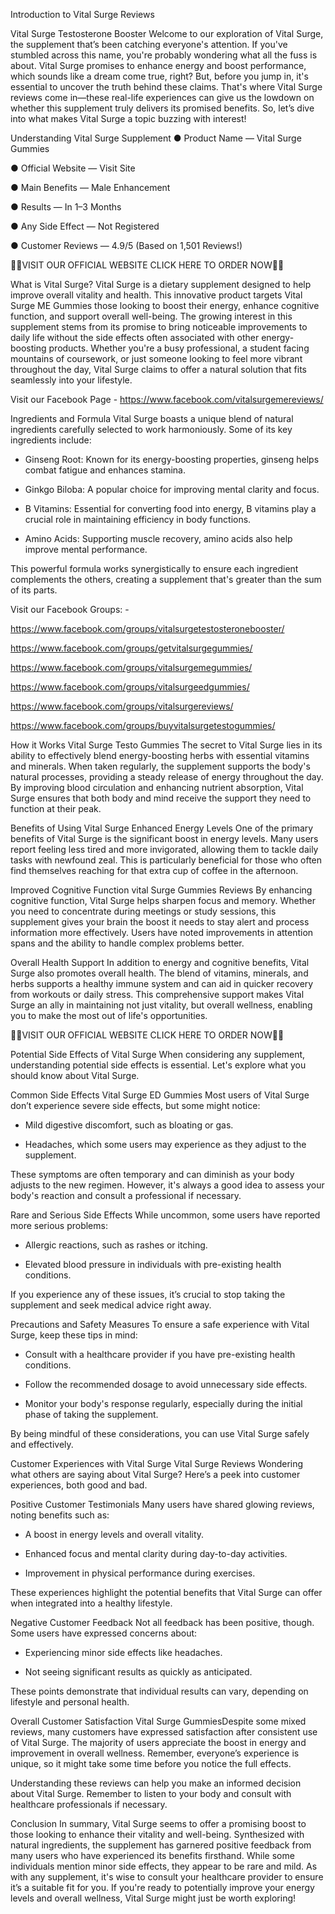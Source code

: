  Introduction to Vital Surge Reviews

Vital Surge Testosterone Booster Welcome to our exploration of Vital Surge, the supplement that’s been catching everyone's attention. If you've stumbled across this name, you're probably wondering what all the fuss is about. Vital Surge promises to enhance energy and boost performance, which sounds like a dream come true, right? But, before you jump in, it's essential to uncover the truth behind these claims. That's where Vital Surge reviews come in—these real-life experiences can give us the lowdown on whether this supplement truly delivers its promised benefits. So, let’s dive into what makes Vital Surge a topic buzzing with interest!

Understanding Vital Surge Supplement
● Product Name — Vital Surge Gummies

● Official Website — Visit Site

● Main Benefits — Male Enhancement

● Results — In 1–3 Months

● Any Side Effect — Not Registered

● Customer Reviews — 4.9/5 (Based on 1,501 Reviews!)‍



💙👀VISIT OUR OFFICIAL WEBSITE CLICK HERE TO ORDER NOW👀💙



What is Vital Surge?
Vital Surge is a dietary supplement designed to help improve overall vitality and health. This innovative product targets Vital Surge ME Gummies those looking to boost their energy, enhance cognitive function, and support overall well-being. The growing interest in this supplement stems from its promise to bring noticeable improvements to daily life without the side effects often associated with other energy-boosting products. Whether you're a busy professional, a student facing mountains of coursework, or just someone looking to feel more vibrant throughout the day, Vital Surge claims to offer a natural solution that fits seamlessly into your lifestyle.

Visit our Facebook Page - https://www.facebook.com/vitalsurgemereviews/



Ingredients and Formula
Vital Surge boasts a unique blend of natural ingredients carefully selected to work harmoniously. Some of its key ingredients include:

- Ginseng Root: Known for its energy-boosting properties, ginseng helps combat fatigue and enhances stamina.

- Ginkgo Biloba: A popular choice for improving mental clarity and focus.

- B Vitamins: Essential for converting food into energy, B vitamins play a crucial role in maintaining efficiency in body functions.

- Amino Acids: Supporting muscle recovery, amino acids also help improve mental performance.

This powerful formula works synergistically to ensure each ingredient complements the others, creating a supplement that's greater than the sum of its parts.


Visit our Facebook Groups: -

https://www.facebook.com/groups/vitalsurgetestosteronebooster/

https://www.facebook.com/groups/getvitalsurgegummies/

https://www.facebook.com/groups/vitalsurgemegummies/

https://www.facebook.com/groups/vitalsurgeedgummies/

https://www.facebook.com/groups/vitalsurgereviews/


https://www.facebook.com/groups/buyvitalsurgetestogummies/

How it Works
Vital Surge Testo Gummies The secret to Vital Surge lies in its ability to effectively blend energy-boosting herbs with essential vitamins and minerals. When taken regularly, the supplement supports the body's natural processes, providing a steady release of energy throughout the day. By improving blood circulation and enhancing nutrient absorption, Vital Surge ensures that both body and mind receive the support they need to function at their peak.

Benefits of Using Vital Surge
Enhanced Energy Levels
One of the primary benefits of Vital Surge is the significant boost in energy levels. Many users report feeling less tired and more invigorated, allowing them to tackle daily tasks with newfound zeal. This is particularly beneficial for those who often find themselves reaching for that extra cup of coffee in the afternoon.

Improved Cognitive Function
vital Surge Gummies Reviews By enhancing cognitive function, Vital Surge helps sharpen focus and memory. Whether you need to concentrate during meetings or study sessions, this supplement gives your brain the boost it needs to stay alert and process information more effectively. Users have noted improvements in attention spans and the ability to handle complex problems better.

Overall Health Support
In addition to energy and cognitive benefits, Vital Surge also promotes overall health. The blend of vitamins, minerals, and herbs supports a healthy immune system and can aid in quicker recovery from workouts or daily stress. This comprehensive support makes Vital Surge an ally in maintaining not just vitality, but overall wellness, enabling you to make the most out of life's opportunities.

💙👀VISIT OUR OFFICIAL WEBSITE CLICK HERE TO ORDER NOW👀💙







Potential Side Effects of Vital Surge
When considering any supplement, understanding potential side effects is essential. Let's explore what you should know about Vital Surge.

Common Side Effects
Vital Surge ED Gummies Most users of Vital Surge don’t experience severe side effects, but some might notice:

- Mild digestive discomfort, such as bloating or gas.

- Headaches, which some users may experience as they adjust to the supplement.

These symptoms are often temporary and can diminish as your body adjusts to the new regimen. However, it's always a good idea to assess your body's reaction and consult a professional if necessary.

Rare and Serious Side Effects
While uncommon, some users have reported more serious problems:

- Allergic reactions, such as rashes or itching.

- Elevated blood pressure in individuals with pre-existing health conditions.

If you experience any of these issues, it’s crucial to stop taking the supplement and seek medical advice right away.

Precautions and Safety Measures
To ensure a safe experience with Vital Surge, keep these tips in mind:

- Consult with a healthcare provider if you have pre-existing health conditions.

- Follow the recommended dosage to avoid unnecessary side effects.

- Monitor your body's response regularly, especially during the initial phase of taking the supplement.

By being mindful of these considerations, you can use Vital Surge safely and effectively.

Customer Experiences with Vital Surge
Vital Surge Reviews Wondering what others are saying about Vital Surge? Here’s a peek into customer experiences, both good and bad.

Positive Customer Testimonials
Many users have shared glowing reviews, noting benefits such as:

- A boost in energy levels and overall vitality.

- Enhanced focus and mental clarity during day-to-day activities.

- Improvement in physical performance during exercises.

These experiences highlight the potential benefits that Vital Surge can offer when integrated into a healthy lifestyle.

Negative Customer Feedback
Not all feedback has been positive, though. Some users have expressed concerns about:

- Experiencing minor side effects like headaches.

- Not seeing significant results as quickly as anticipated.

These points demonstrate that individual results can vary, depending on lifestyle and personal health.

Overall Customer Satisfaction
Vital Surge GummiesDespite some mixed reviews, many customers have expressed satisfaction after consistent use of Vital Surge. The majority of users appreciate the boost in energy and improvement in overall wellness. Remember, everyone’s experience is unique, so it might take some time before you notice the full effects.

Understanding these reviews can help you make an informed decision about Vital Surge. Remember to listen to your body and consult with healthcare professionals if necessary.

Conclusion
In summary, Vital Surge seems to offer a promising boost to those looking to enhance their vitality and well-being. Synthesized with natural ingredients, the supplement has garnered positive feedback from many users who have experienced its benefits firsthand. While some individuals mention minor side effects, they appear to be rare and mild. As with any supplement, it's wise to consult your healthcare provider to ensure it’s a suitable fit for you. If you're ready to potentially improve your energy levels and overall wellness, Vital Surge might just be worth exploring!



